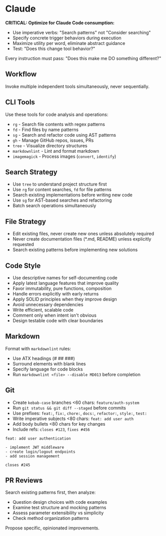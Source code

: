 # Claude

**CRITICAL: Optimize for Claude Code consumption:**

- Use imperative verbs: "Search patterns" not "Consider searching"
- Specify concrete trigger behaviors during execution
- Maximize utility per word, eliminate abstract guidance
- Test: "Does this change tool behavior?"

Every instruction must pass: "Does this make me DO something different?"

## Workflow

Invoke multiple independent tools simultaneously, never sequentially.

## CLI Tools

Use these tools for code analysis and operations:

- `rg` - Search file contents with regex patterns
- `fd` - Find files by name patterns
- `sg` - Search and refactor code using AST patterns
- `gh` - Manage GitHub repos, issues, PRs
- `tree` - Visualize directory structures
- `markdownlint` - Lint and format markdown
- `imagemagick` - Process images (`convert`, `identify`)

## Search Strategy

- Use `tree` to understand project structure first
- Use `rg` for content searches, `fd` for file patterns
- Search existing implementations before writing new code
- Use `sg` for AST-based searches and refactoring
- Batch search operations simultaneously

## File Strategy

- Edit existing files, never create new ones unless absolutely required
- Never create documentation files (*.md, README) unless explicitly requested
- Search existing patterns before implementing new solutions

## Code Style

- Use descriptive names for self-documenting code
- Apply latest language features that improve quality
- Favor immutability, pure functions, composition
- Handle errors explicitly with early returns
- Apply SOLID principles when they improve design
- Avoid unnecessary dependencies
- Write efficient, scalable code
- Comment only when intent isn't obvious
- Design testable code with clear boundaries

## Markdown

Format with `markdownlint` rules:

- Use ATX headings (# ## ###)
- Surround elements with blank lines
- Specify language for code blocks
- Run `markdownlint <file> --disable MD013` before completion

## Git

- Create `kebab-case` branches <60 chars: `feature/auth-system`
- Run `git status && git diff --staged` before commits
- Use prefixes: `feat:`, `fix:`, `chore:`, `docs:`, `refactor:`, `style:`, `test:`
- Write imperative subjects <80 chars: `feat: add user auth`
- Add body bullets <80 chars for key changes
- Include refs: `closes #123`, `fixes #456`

```git
feat: add user authentication

- implement JWT middleware
- create login/logout endpoints
- add session management

closes #245
```

## PR Reviews

Search existing patterns first, then analyze:

- Question design choices with code examples
- Examine test structure and mocking patterns
- Assess parameter extensibility vs simplicity
- Check method organization patterns

Propose specific, opinionated improvements.
